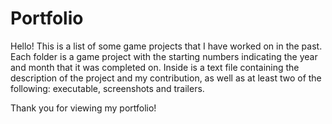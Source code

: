 # Portfolio

Hello! This is a list of some game projects that I have worked on in the past. Each folder is a game project with the starting numbers indicating the year and month that it was completed on. Inside is a text file containing the description of the project and my contribution, as well as at least two of the following: executable, screenshots and trailers.

Thank you for viewing my portfolio!
